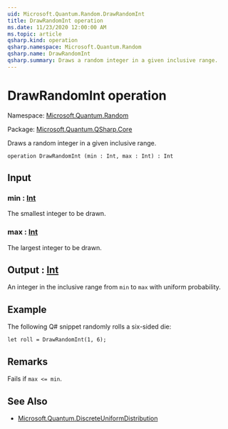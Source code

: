 ```yaml
---
uid: Microsoft.Quantum.Random.DrawRandomInt
title: DrawRandomInt operation
ms.date: 11/23/2020 12:00:00 AM
ms.topic: article
qsharp.kind: operation
qsharp.namespace: Microsoft.Quantum.Random
qsharp.name: DrawRandomInt
qsharp.summary: Draws a random integer in a given inclusive range.
---
```


# DrawRandomInt operation

Namespace: [Microsoft.Quantum.Random](xref:Microsoft.Quantum.Random)

Package: [Microsoft.Quantum.QSharp.Core](https://nuget.org/packages/Microsoft.Quantum.QSharp.Core)


Draws a random integer in a given inclusive range.

```qsharp
operation DrawRandomInt (min : Int, max : Int) : Int
```


## Input

### min : [Int](xref:microsoft.quantum.lang-ref.int)

The smallest integer to be drawn.


### max : [Int](xref:microsoft.quantum.lang-ref.int)

The largest integer to be drawn.



## Output : [Int](xref:microsoft.quantum.lang-ref.int)

An integer in the inclusive range from `min` to `max` with uniformprobability.

## Example

The following Q# snippet randomly rolls a six-sided die:```Q#let roll = DrawRandomInt(1, 6);```

## Remarks

Fails if `max <= min`.

## See Also

- [Microsoft.Quantum.DiscreteUniformDistribution](xref:Microsoft.Quantum.DiscreteUniformDistribution)